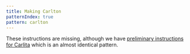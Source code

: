 ```yaml
---
title: Making Carlton
patternIndex: true
pattern: carlton
---
```


These instructions are missing, although we have 
[preliminary instructions for Carlita](/docs/patterns/carlita)
which is an almost identical pattern.
